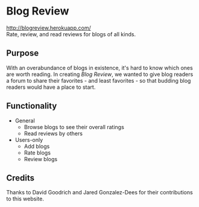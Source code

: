 # Blog Review
http://blogreview.herokuapp.com/  
Rate, review, and read reviews for blogs of all kinds.

## Purpose
With an overabundance of blogs in existence, it's hard to know which ones are worth reading. In creating *Blog Review*, we wanted to give blog readers a forum to share their favorites - and least favorites - so that budding blog readers would have a place to start.

## Functionality
* General
  * Browse blogs to see their overall ratings
  * Read reviews by others
* Users-only
  * Add blogs
  * Rate blogs
  * Review blogs
  
## Credits
Thanks to David Goodrich and Jared Gonzalez-Dees for their contributions to this website.
